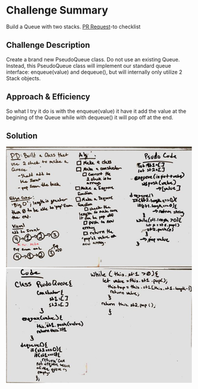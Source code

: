 # Challenge Summary
 Build a Queue with two stacks.
 [PR Request](https://github.com/liz-kavalski-401-advanced-javascript/data-structures-and-algorithms/pull/6)-to checklist
## Challenge Description
Create a brand new PseudoQueue class. Do not use an existing Queue. Instead, this PseudoQueue class will implement our standard queue interface: enqueue(value) and dequeue(), but will internally only utilize 2 Stack objects. 

## Approach & Efficiency
So what I try it do is with the enqueue(value) it have it add the value at the begining of the Queue while with  dequeue() it will pop off at the end.

## Solution
![Part 1](https://github.com/liz-kavalski-401-advanced-javascript/pictures/blob/master/images/Code%20challenge%2011%20part%202%20(2)-small.jpg)
![Part 2](https://github.com/liz-kavalski-401-advanced-javascript/pictures/blob/master/images/Code%20challenge%2011%20part%202%20(1)-small.jpg)
